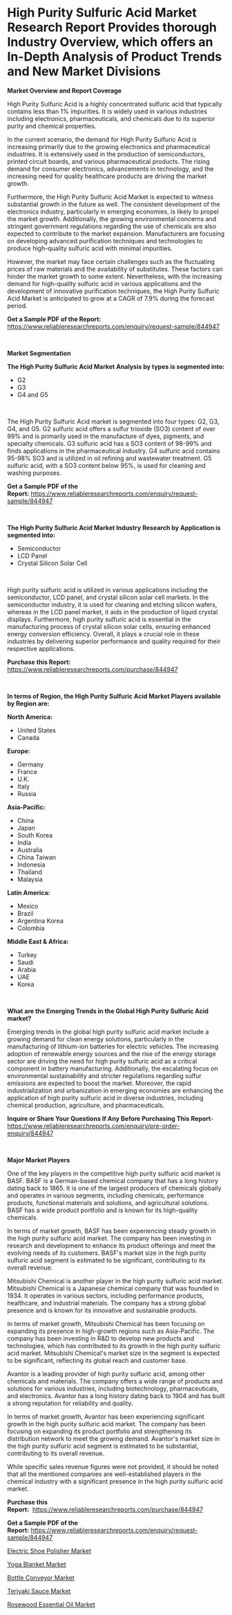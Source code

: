 <p><h1>High Purity Sulfuric Acid Market Research Report Provides thorough Industry Overview, which offers an In-Depth Analysis of Product Trends and New Market Divisions</h1></p><p><strong>Market Overview and Report Coverage</strong></p>
<p><p>High Purity Sulfuric Acid is a highly concentrated sulfuric acid that typically contains less than 1% impurities. It is widely used in various industries including electronics, pharmaceuticals, and chemicals due to its superior purity and chemical properties.</p><p>In the current scenario, the demand for High Purity Sulfuric Acid is increasing primarily due to the growing electronics and pharmaceutical industries. It is extensively used in the production of semiconductors, printed circuit boards, and various pharmaceutical products. The rising demand for consumer electronics, advancements in technology, and the increasing need for quality healthcare products are driving the market growth.</p><p>Furthermore, the High Purity Sulfuric Acid Market is expected to witness substantial growth in the future as well. The consistent development of the electronics industry, particularly in emerging economies, is likely to propel the market growth. Additionally, the growing environmental concerns and stringent government regulations regarding the use of chemicals are also expected to contribute to the market expansion. Manufacturers are focusing on developing advanced purification techniques and technologies to produce high-quality sulfuric acid with minimal impurities.</p><p>However, the market may face certain challenges such as the fluctuating prices of raw materials and the availability of substitutes. These factors can hinder the market growth to some extent. Nevertheless, with the increasing demand for high-quality sulfuric acid in various applications and the development of innovative purification techniques, the High Purity Sulfuric Acid Market is anticipated to grow at a CAGR of 7.9% during the forecast period.</p></p>
<p><strong>Get a Sample PDF of the Report:</strong> <a href="https://www.reliableresearchreports.com/enquiry/request-sample/844947">https://www.reliableresearchreports.com/enquiry/request-sample/844947</a></p>
<p>&nbsp;</p>
<p><strong>Market Segmentation</strong></p>
<p><strong>The High Purity Sulfuric Acid Market Analysis by types is segmented into:</strong></p>
<p><ul><li>G2</li><li>G3</li><li>G4 and G5</li></ul></p>
<p>&nbsp;</p>
<p><p>The High Purity Sulfuric Acid market is segmented into four types: G2, G3, G4, and G5. G2 sulfuric acid offers a sulfur trioxide (SO3) content of over 99% and is primarily used in the manufacture of dyes, pigments, and specialty chemicals. G3 sulfuric acid has a SO3 content of 98-99% and finds applications in the pharmaceutical industry. G4 sulfuric acid contains 95-98% SO3 and is utilized in oil refining and wastewater treatment. G5 sulfuric acid, with a SO3 content below 95%, is used for cleaning and washing purposes.</p></p>
<p><strong>Get a Sample PDF of the Report:</strong>&nbsp;<a href="https://www.reliableresearchreports.com/enquiry/request-sample/844947">https://www.reliableresearchreports.com/enquiry/request-sample/844947</a></p>
<p>&nbsp;</p>
<p><strong>The High Purity Sulfuric Acid Market Industry Research by Application is segmented into:</strong></p>
<p><ul><li>Semiconductor</li><li>LCD Panel</li><li>Crystal Silicon Solar Cell</li></ul></p>
<p>&nbsp;</p>
<p><p>High purity sulfuric acid is utilized in various applications including the semiconductor, LCD panel, and crystal silicon solar cell markets. In the semiconductor industry, it is used for cleaning and etching silicon wafers, whereas in the LCD panel market, it aids in the production of liquid crystal displays. Furthermore, high purity sulfuric acid is essential in the manufacturing process of crystal silicon solar cells, ensuring enhanced energy conversion efficiency. Overall, it plays a crucial role in these industries by delivering superior performance and quality required for their respective applications.</p></p>
<p><strong>Purchase this Report:</strong>&nbsp; <a href="https://www.reliableresearchreports.com/purchase/844947">https://www.reliableresearchreports.com/purchase/844947</a></p>
<p>&nbsp;</p>
<p><strong>In terms of Region, the High Purity Sulfuric Acid Market Players available by Region are:</strong></p>
<p>
    <p> <strong> North America: </strong>
        <ul>
            <li>United States</li>
            <li>Canada</li>
        </ul>
        </p> 
    <p> <strong> Europe: </strong>
        <ul>
            <li>Germany</li>
            <li>France</li>
            <li>U.K.</li>
            <li>Italy</li>
            <li>Russia</li>
        </ul>
        </p> 
    <p> <strong> Asia-Pacific: </strong>
        <ul>
            <li>China</li>
            <li>Japan</li>
            <li>South Korea</li>
            <li>India</li>
            <li>Australia</li>
            <li>China Taiwan</li>
            <li>Indonesia</li>
            <li>Thailand</li>
            <li>Malaysia</li>
        </ul>
        </p> 
    <p> <strong> Latin America: </strong>
        <ul>
            <li>Mexico</li>
            <li>Brazil</li>
            <li>Argentina Korea</li>
            <li>Colombia</li>
        </ul>
        </p> 
    <p> <strong> Middle East & Africa: </strong>
        <ul>
            <li>Turkey</li>
            <li>Saudi</li>
            <li>Arabia</li>
            <li>UAE</li>
            <li>Korea</li>
        </ul>
    </p>
    </p>
<p>&nbsp;</p>
<p><strong>What are the Emerging Trends in the Global High Purity Sulfuric Acid market?</strong></p>
<p><p>Emerging trends in the global high purity sulfuric acid market include a growing demand for clean energy solutions, particularly in the manufacturing of lithium-ion batteries for electric vehicles. The increasing adoption of renewable energy sources and the rise of the energy storage sector are driving the need for high purity sulfuric acid as a critical component in battery manufacturing. Additionally, the escalating focus on environmental sustainability and stricter regulations regarding sulfur emissions are expected to boost the market. Moreover, the rapid industrialization and urbanization in emerging economies are enhancing the application of high purity sulfuric acid in diverse industries, including chemical production, agriculture, and pharmaceuticals.</p></p>
<p><strong>Inquire or Share Your Questions If Any Before Purchasing This Report</strong>- <a href="https://www.reliableresearchreports.com/enquiry/pre-order-enquiry/844947">https://www.reliableresearchreports.com/enquiry/pre-order-enquiry/844947</a></p>
<p>&nbsp;</p>
<p><strong>Major Market Players</strong></p>
<p><p>One of the key players in the competitive high purity sulfuric acid market is BASF. BASF is a German-based chemical company that has a long history dating back to 1865. It is one of the largest producers of chemicals globally and operates in various segments, including chemicals, performance products, functional materials and solutions, and agricultural solutions. BASF has a wide product portfolio and is known for its high-quality chemicals.</p><p>In terms of market growth, BASF has been experiencing steady growth in the high purity sulfuric acid market. The company has been investing in research and development to enhance its product offerings and meet the evolving needs of its customers. BASF's market size in the high purity sulfuric acid segment is estimated to be significant, contributing to its overall revenue.</p><p>Mitsubishi Chemical is another player in the high purity sulfuric acid market. Mitsubishi Chemical is a Japanese chemical company that was founded in 1934. It operates in various sectors, including performance products, healthcare, and industrial materials. The company has a strong global presence and is known for its innovative and sustainable products.</p><p>In terms of market growth, Mitsubishi Chemical has been focusing on expanding its presence in high-growth regions such as Asia-Pacific. The company has been investing in R&D to develop new products and technologies, which has contributed to its growth in the high purity sulfuric acid market. Mitsubishi Chemical's market size in the segment is expected to be significant, reflecting its global reach and customer base.</p><p>Avantor is a leading provider of high purity sulfuric acid, among other chemicals and materials. The company offers a wide range of products and solutions for various industries, including biotechnology, pharmaceuticals, and electronics. Avantor has a long history dating back to 1904 and has built a strong reputation for reliability and quality.</p><p>In terms of market growth, Avantor has been experiencing significant growth in the high purity sulfuric acid market. The company has been focusing on expanding its product portfolio and strengthening its distribution network to meet the growing demand. Avantor's market size in the high purity sulfuric acid segment is estimated to be substantial, contributing to its overall revenue.</p><p>While specific sales revenue figures were not provided, it should be noted that all the mentioned companies are well-established players in the chemical industry with a significant presence in the high purity sulfuric acid market.</p></p>
<p><strong>Purchase this Report:</strong>&nbsp;&nbsp;<a href="https://www.reliableresearchreports.com/purchase/844947">https://www.reliableresearchreports.com/purchase/844947</a></p>
<p></p>
<p><strong>Get a Sample PDF of the Report:</strong>&nbsp;<a href="https://www.reliableresearchreports.com/enquiry/request-sample/844947">https://www.reliableresearchreports.com/enquiry/request-sample/844947</a></p>
<p><p><a href="https://medium.com/@pair.holy.proof/electric-shoe-polisher-market-exploring-market-share-market-trends-and-future-growth-cbf28b11aa2d">Electric Shoe Polisher Market</a></p><p><a href="https://medium.com/@lap.snake.again/yoga-blanket-market-outlook-industry-overview-and-forecast-2023-to-2030-8266c3b7eaab">Yoga Blanket Market</a></p><p><a href="https://medium.com/@heatherhall44/bottle-conveyor-nbsp-market-focuses-on-market-share-size-and-projected-forecast-till-2030-8c74faed4d13">Bottle Conveyor Market</a></p><p><a href="https://medium.com/@fire.honor.safe/teriyaki-sauce-market-size-cagr-trends-2024-2030-10787889128a">Teriyaki Sauce Market</a></p><p><a href="https://medium.com/@bank.build.unity/rosewood-essential-oil-market-analysis-its-cagr-market-segmentation-and-global-industry-overview-78bc8edd7cf9">Rosewood Essential Oil Market</a></p></p>